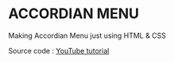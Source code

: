 # ACCORDIAN MENU

Making Accordian Menu just using HTML & CSS

Source code :  [YouTube tutorial](https://www.youtube.com/watch?v=iXUENrIjlFI)
